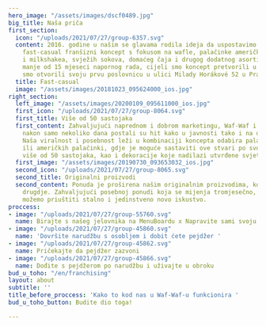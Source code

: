 ```yaml
---
hero_image: "/assets/images/dscf0489.jpg"
big_title: Naša priča
first_section:
  icon: "/uploads/2021/07/27/group-6357.svg"
  content: 2016. godine u našim se glavama rodila ideja da uspostavimo jedinstveni
    fast-casual franšizni koncept s fokusom na wafle, palačinke američke palačinke
    i milkshakea, svježih sokova, domaćeg čaja i drugog dodatnog asortimana. Nakon
    manje od 15 mjeseci napornog rada, cijeli smo koncept pretvorili u stvarnost kada
    smo otvorili svoju prvu poslovnicu u ulici Milady Horákové 52 u Pragu 7.
  title: Fast-casual
  image: "/assets/images/20181023_095624000_ios.jpg"
right_section:
  left_image: "/assets/images/20200109_095611000_ios.jpg"
  first_icon: "/uploads/2021/07/27/group-8064.svg"
  first_title: Više od 50 sastojaka
  first_content: Zahvaljujući naprednom i dobrom marketingu, Waf-Waf i sami proizvodi
    nakon samo nekoliko dana postali su hit kako u javnosti tako i na društvenim mrežama.
    Naša viralnost i posebnost leži u kombinaciji koncepta odabira palačinki, wafla
    ili američkih palačinki, gdje je moguće sastaviti ove stvari po svom izboru od
    više od 50 sastojaka, kao i dekoracije koje nadilazi utvrđene svjetske standarde.
  first_image: "/assets/images/20190730_093653032_ios.jpg"
  second_icon: "/uploads/2021/07/27/group-8065.svg"
  second_title: Originalni proizvodi
  second_content: Ponuda je proširena našim originalnim proizvodima, kojih nema nigdje
    drugdje. Zahvaljujući posebnoj ponudi koja se mijenja tromjesečno, svojim klijentima
    možemo priuštiti stalno i jedinstveno novo iskustvo.
proccess:
- image: "/uploads/2021/07/27/group-55760.svg"
  name: Birajte s našeg jelovnika na MenuBoardu x Napravite sami svoju prema letku
- image: "/uploads/2021/07/27/group-45860.svg"
  name: 'Dovršite narudžbu s osobljem i dobit ćete pejdžer '
- image: "/uploads/2021/07/27/group-45862.svg"
  name: Pričekajte da pejdžer zazvoni
- image: "/uploads/2021/07/27/group-45866.svg"
  name: Dođite s pejdžerom po narudžbu i uživajte u obroku
bud_u_toho: "/en/franchising"
layout: about
subtitle: ''
title_before_proccess: 'Kako to kod nas u Waf-Waf-u funkcionira '
bud_u_toho_button: Budite dio toga!

---
```

